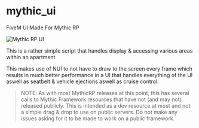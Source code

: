 # mythic_ui
FiveM UI Made For Mythic RP

![Mythic RP UI](https://i.imgur.com/WewLAnn.png)

This is a rather simple script that handles display & accessing various areas within an apartment

This makes use of NUI to not have to draw to the screen every frame which results in much better performance in a UI that handles everything of the UI aswell as seatbelt & vehicle ejections aswell as cruise control.

> NOTE: As with most MythicRP releases at this point, this has several calls to Mythic Framework resources that have not (and may not) released publicly. This is intended as a dev resource at most and not a simple drag & drop to use on public servers. Do not make any issues asking for it to be made to work on a public framework.

